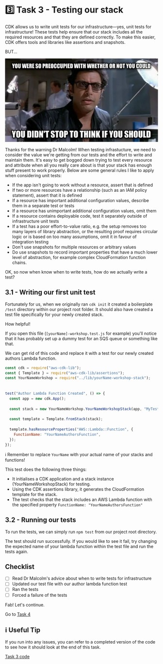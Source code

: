# 3️⃣ Task 3 - Testing our stack
CDK allows us to write unit tests for our infrastructure—yes, unit tests for infrastructure! These tests help ensure that our stack includes all the required resources and that they are defined correctly. To make this easier, CDK offers tools and libraries like assertions and snapshots.

BUT...

![Jeff's warning](../images/jeff.png)

Thanks for the warning Dr Malcolm! When testing infrastucture, we need to consider the value we're getting from our tests and the effort to write and maintain them. It's easy to get bogged down trying to test every resource and attribute when all you really care about is that your stack has enough stuff present to work properly. Below are some general rules I like to apply when considering unit tests:

* If the app isn't going to work without a resource, assert that is defined
* If two or more resources have a relationship (such as an IAM policy statement), assert that it is defined
* If a resource has important additional configuration values, describe them in a separate test or tests
* If a resource has unimportant additional configuration values, omit them
* If a resource contains deployable code, test it separately outside of infrastructure unit tests
* If a test has a poor effort-to-value ratio, e.g. the setup removes too many layers of library abstraction, or the resulting proof requires circular logic or is based on too many assumptions, omit it in favour of integration testing
* Don't use snapshots for multiple resources or arbitrary values
* Do use snapshots to record important properties that have a much lower level of abstraction, for example complex CloudFormation function chains.

OK, so now when know when to write tests, how do we actually write a test?

## 3.1 - Writing our first unit test
Fortunately for us, when we originally ran `cdk init` it created a boilerplate `/test` directory within our project root folder. It should also have created a test file specifically for your newly created stack.

How helpful!

If you open this file (`[yourName]-workshop.test.js` for example) you'll notice that it has probably set up a dummy test for an SQS queue or something like that.

We can get rid of this code and replace it with a test for our newly created authors Lambda function.

```js
const cdk = require("aws-cdk-lib");
const { Template } = require("aws-cdk-lib/assertions");
const YourNameWorkshop = require("../lib/yourName-workshop-stack");


test("Author Lambda Function Created", () => {
  const app = new cdk.App();

  const stack = new YourNameWorkshop.YourNameWorkshopStack(app, "MyTestStack");

  const template = Template.fromStack(stack);

  template.hasResourceProperties("AWS::Lambda::Function", {
    FunctionName: "YourNameAuthorsFunction",
  });
});
```

ℹ️ Remember to replace `YourName` with your actual name of your stacks and functions!

This test does the following three things:

- It initialises a CDK application and a stack instance (YourNameWorkshopStack) for testing.
- Using the CDK assertions library, it generates the CloudFormation template for the stack.
- The test checks that the stack includes an AWS Lambda function with the specified property `FunctionName: "YourNameAuthorsFunction"`

## 3.2 - Running our tests
To run the tests, we can simply run `npm test` from our project root directory.

The test should run successfully. If you would like to see it fail, try changing the expected name of your lambda function within the test file and run the tests again.

## Checklist
- [ ] Read Dr Malcolm's advice about when to write tests for infrastructure
- [ ] Updated our test file with our author lambda function test
- [ ] Ran the tests
- [ ] Forced a failure of the tests

Fab! Let's continue.

Go to [Task 4](004-task-4.md)

## ℹ️ Useful Tip
If you run into any issues, you can refer to a completed version of the code to see how it should look at the end of this task.

[Task 3 code](https://github.com/ajroberts10/cdk-workshop-1/tree/003-task-3)
